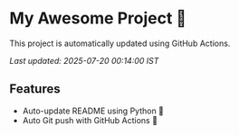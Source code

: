 # My Awesome Project 🚀

This project is automatically updated using GitHub Actions.

_Last updated: 2025-07-20 00:14:00 IST_

## Features
- Auto-update README using Python 🐍
- Auto Git push with GitHub Actions 🤖

